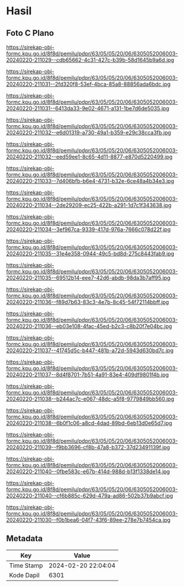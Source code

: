 # Hasil

## Foto C Plano

https://sirekap-obj-formc.kpu.go.id/8f8d/pemilu/pdpr/63/05/05/20/06/6305052006003-20240220-211029--cdb65662-4c31-427c-b39b-58d1645b9a6d.jpg

https://sirekap-obj-formc.kpu.go.id/8f8d/pemilu/pdpr/63/05/05/20/06/6305052006003-20240220-211031--2fd320f8-53ef-4bca-85a8-88856ada6bdc.jpg

https://sirekap-obj-formc.kpu.go.id/8f8d/pemilu/pdpr/63/05/05/20/06/6305052006003-20240220-211031--6413da33-9e02-4671-a131-1be7d6de5035.jpg

https://sirekap-obj-formc.kpu.go.id/8f8d/pemilu/pdpr/63/05/05/20/06/6305052006003-20240220-211032--e6d01319-a730-49a1-b359-e29c38cca3fb.jpg

https://sirekap-obj-formc.kpu.go.id/8f8d/pemilu/pdpr/63/05/05/20/06/6305052006003-20240220-211032--eed59ee1-8c65-4d11-8877-e870d5220499.jpg

https://sirekap-obj-formc.kpu.go.id/8f8d/pemilu/pdpr/63/05/05/20/06/6305052006003-20240220-211033--7d406bfb-b6e4-4731-b32e-6ce48a4b34e3.jpg

https://sirekap-obj-formc.kpu.go.id/8f8d/pemilu/pdpr/63/05/05/20/06/6305052006003-20240220-211034--2de29209-ec25-422b-a291-1d7c1f343638.jpg

https://sirekap-obj-formc.kpu.go.id/8f8d/pemilu/pdpr/63/05/05/20/06/6305052006003-20240220-211034--3ef967ca-9339-417d-976a-7666c078d22f.jpg

https://sirekap-obj-formc.kpu.go.id/8f8d/pemilu/pdpr/63/05/05/20/06/6305052006003-20240220-211035--31e4e358-0944-49c5-bd8d-275c8443fab9.jpg

https://sirekap-obj-formc.kpu.go.id/8f8d/pemilu/pdpr/63/05/05/20/06/6305052006003-20240220-211035--69512b14-eee7-42d6-abdb-98da3b7aff95.jpg

https://sirekap-obj-formc.kpu.go.id/8f8d/pemilu/pdpr/63/05/05/20/06/6305052006003-20240220-211036--f89d7b63-83c3-4e7b-8c45-54f72114bbff.jpg

https://sirekap-obj-formc.kpu.go.id/8f8d/pemilu/pdpr/63/05/05/20/06/6305052006003-20240220-211036--eb03e108-4fac-45ed-b2c3-c8b20f7e04bc.jpg

https://sirekap-obj-formc.kpu.go.id/8f8d/pemilu/pdpr/63/05/05/20/06/6305052006003-20240220-211037--41745d5c-b447-481b-a72d-5943d630bd7c.jpg

https://sirekap-obj-formc.kpu.go.id/8f8d/pemilu/pdpr/63/05/05/20/06/6305052006003-20240220-211037--8d4f8701-7b51-4a91-83e4-409df9801f4b.jpg

https://sirekap-obj-formc.kpu.go.id/8f8d/pemilu/pdpr/63/05/05/20/06/6305052006003-20240220-211038--b244ac7c-e067-48dc-a5f8-9779849bb560.jpg

https://sirekap-obj-formc.kpu.go.id/8f8d/pemilu/pdpr/63/05/05/20/06/6305052006003-20240220-211038--6b0f1c06-a8cd-4dad-89bd-6eb13d0e65d7.jpg

https://sirekap-obj-formc.kpu.go.id/8f8d/pemilu/pdpr/63/05/05/20/06/6305052006003-20240220-211039--f9bb3696-cf8b-47a8-b372-37d23491139f.jpg

https://sirekap-obj-formc.kpu.go.id/8f8d/pemilu/pdpr/63/05/05/20/06/6305052006003-20240220-211040--0fbe583c-e67b-414d-988d-b13f1338de14.jpg

https://sirekap-obj-formc.kpu.go.id/8f8d/pemilu/pdpr/63/05/05/20/06/6305052006003-20240220-211040--cf6b885c-629d-479a-ad86-502b37b9abcf.jpg

https://sirekap-obj-formc.kpu.go.id/8f8d/pemilu/pdpr/63/05/05/20/06/6305052006003-20240220-211030--f0b1bea6-04f7-43f6-89ee-278e7b7454ca.jpg


## Metadata

| Key        | Value               |
| ---------- | ------------------- |
| Time Stamp | 2024-02-20 22:04:04 |
| Kode Dapil | 6301                |



